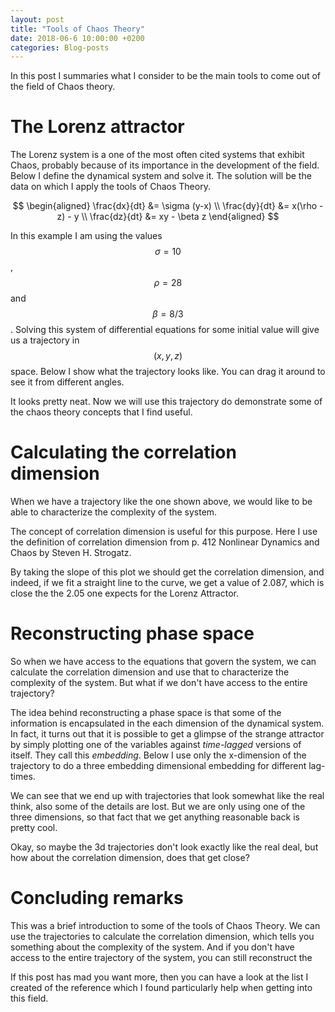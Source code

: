 ```yaml
---
layout: post
title: "Tools of Chaos Theory"
date: 2018-06-6 10:00:00 +0200
categories: Blog-posts
---
```


In this post I summaries what I consider to be the main tools to come out of the field of Chaos theory.

<head>
    <script src="http://d3js.org/d3.v4.min.js" charset="utf-8"></script>
    <script src="https://unpkg.com/d3-3d/build/d3-3d.min.js"></script>
    <style type="text/css">
        path {
            fill: none;
        }
    </style>
</head>

# The Lorenz attractor

The Lorenz system is a one of the most often cited systems that exhibit Chaos, probably because of its importance in the development of the field. Below I define the dynamical system and solve it. The solution will be the data on which I apply the tools of Chaos Theory.

$$
\begin{aligned}
\frac{dx}{dt} &= \sigma (y-x) \\
\frac{dy}{dt} &= x(\rho - z) - y \\
\frac{dz}{dt} &= xy - \beta z
\end{aligned}
$$

In this example I am using the values $$\sigma=10$$, $$\rho=28$$ and $$\beta = 8/3$$. Solving this system of differential equations for some initial value will give us a trajectory in $$(x, y, z)$$ space. Below I show what the trajectory looks like. You can drag it around to see it from different angles.

<center>
    <div class="svg-container" id='lorenz-system'></div>
</center>

It looks pretty neat. Now we will use this trajectory do demonstrate some of the chaos theory concepts that I find useful.

# Calculating the correlation dimension

When we have a trajectory like the one shown above, we would like to be able to characterize the complexity of the system.

The concept of correlation dimension is useful for this purpose. Here I use the definition of correlation dimension from p. 412 Nonlinear Dynamics and Chaos by Steven H. Strogatz.

<center>
    <div class="svg-container" id='ln_c_ln_epsilon'></div>
</center>

By taking the slope of this plot we should get the correlation dimension, and indeed, if we fit a straight line to the curve, we get a value of 2.087, which is close the the 2.05 one expects for the Lorenz Attractor.

# Reconstructing phase space

So when we have access to the equations that govern the system, we can calculate the correlation dimension and use that to characterize the complexity of the system. But what if we don't have access to the entire trajectory?

The idea behind reconstructing a phase space is that some of the information is encapsulated in the each dimension of the dynamical system. In fact, it turns out that it is possible to get a glimpse of the strange attractor by simply plotting one of the variables against _time-lagged_ versions of itself. They call this _embedding_. Below I use only the x-dimension of the trajectory to do a three embedding dimensional embedding for different lag-times.

<center>
    <div id='lagtimes'></div>
</center>

We can see that we end up with trajectories that look somewhat like the real think, also some of the details are lost. But we are only using one of the three dimensions, so that fact that we get anything reasonable back is pretty cool.

Okay, so maybe the 3d trajectories don't look exactly like the real deal, but how about the correlation dimension, does that get close?

# Concluding remarks

This was a brief introduction to some of the tools of Chaos Theory. We can use the trajectories to calculate the correlation dimension, which tells you something about the complexity of the system. And if you don't have access to the entire trajectory of the system, you can still reconstruct the

If this post has mad you want more, then you can have a look at the list I created of the reference which I found particularly help when getting into this field.

<script type='text/javascript' src='../../../../js/d3/lorenz-system.js'></script>
<script type='text/javascript' src='../../../../js/d3/ln-c-ln-epsilon.js'></script>
<script type='text/javascript' src='../../../../js/d3/lagtimes.js'></script>
